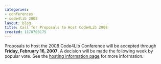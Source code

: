 ```yaml
---
categories:
- conferences
- code4lib 2008
layout: blog
title: Call for Proposals to Host Code4Lib 2008
created: 1170703175
---
```

Proposals to host the 2008 Code4Lib Conference will be accepted through <strong>Friday, February 16, 2007</strong>. A decision will be made the following week by popular vote. See the <a href="http://code4lib.org/conference/hosting">hosting information page</a> for more information.
